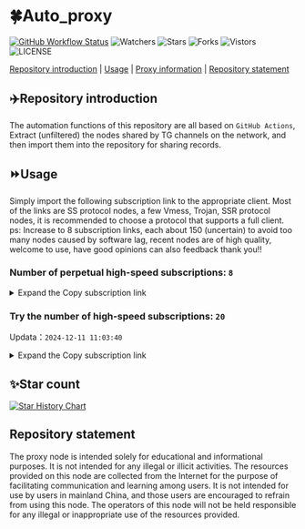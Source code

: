 # 🍀Auto_proxy
[![GitHub Workflow Status](https://img.shields.io/github/actions/workflow/status/PangTouY00/Auto_proxy/main.yml?branch=main)](https://github.com/PangTouY00/Auto_proxy/actions/workflows/main.yml?branch=main) 
![Watchers](https://img.shields.io/github/watchers/w1770946466/Auto_proxy) ![Stars](https://img.shields.io/github/stars/PangTouY00/Auto_proxy) ![Forks](https://img.shields.io/github/forks/w1770946466/Auto_proxy) ![Vistors](https://visitor-badge.laobi.icu/badge?page_id=PangTouY00.Auto_proxy) ![LICENSE](https://img.shields.io/badge/license-CC%20BY--SA%204.0-green.svg)

[Repository introduction](https://github.com/PangTouY00/Auto_proxy#Repositoryintroduction) | [Usage](https://github.com/PangTouY00/Auto_proxy#Usage) | [Proxy information](https://github.com/PangTouY00/Auto_proxy#Proxyinformation) | [Repository statement](https://github.com/PangTouY00/Auto_proxy#Repositorystatement)

## ✈️Repository introduction
The automation functions of this repository are all based on `GitHub Actions`,
Extract (unfiltered) the nodes shared by TG channels on the network, and then import them into the repository for sharing records.

## ⏩Usage
Simply import the following subscription link to the appropriate client. Most of the links are SS protocol nodes, a few Vmess, Trojan, SSR protocol nodes, it is recommended to choose a protocol that supports a full client.
ps: Increase to 8 subscription links, each about 150 (uncertain) to avoid too many nodes caused by software lag, recent nodes are of high quality, welcome to use, have good opinions can also feedback thank you!!

### Number of perpetual high-speed subscriptions: `8`

<details>
  <summary>Expand the Copy subscription link</summary>

  
- [Multiprotocol Base64 encoding](https://raw.githubusercontent.com/PangTouY00/Auto_proxy/main/Long_term_subscription1)
`https://raw.githubusercontent.com/PangTouY00/Auto_proxy/main/Long_term_subscription_num`
`Total number of merge nodes: 3295`

- [Multiprotocol Base64 encoding](https://raw.githubusercontent.com/PangTouY00/Auto_proxy/main/Long_term_subscription1)
`https://raw.githubusercontent.com/PangTouY00/Auto_proxy/main/Long_term_subscription1`
`Total number of merge nodes: 412`

- [Multiprotocol Base64 encoding](https://raw.githubusercontent.com/PangTouY00/Auto_proxy/main/Long_term_subscription2)
`https://raw.githubusercontent.com/PangTouY00/Auto_proxy/main/Long_term_subscription2`
`Total number of merge nodes: 412`

- [Multiprotocol Base64 encoding](https://raw.githubusercontent.com/PangTouY00/Auto_proxy/main/Long_term_subscription3)
`https://raw.githubusercontent.com/PangTouY00/Auto_proxy/main/Long_term_subscription3`
`Total number of merge nodes: 412`

- [Multiprotocol Base64 encoding](https://raw.githubusercontent.com/PangTouY00/Auto_proxy/main/Long_term_subscription4)
`https://raw.githubusercontent.com/PangTouY00/Auto_proxy/main/Long_term_subscription4`
`Total number of merge nodes: 412`

- [Multiprotocol Base64 encoding](https://raw.githubusercontent.comPangTouY00/Auto_proxy/main/Long_term_subscription5)
`https://raw.githubusercontent.com/PangTouY00/Auto_proxy/main/Long_term_subscription5`
`Total number of merge nodes: 412`

- [Multiprotocol Base64 encoding](https://raw.githubusercontent.com/PangTouY00/Auto_proxy/main/Long_term_subscription6)
`https://raw.githubusercontent.com/PangTouY00/Auto_proxy/main/Long_term_subscription6`
`Total number of merge nodes: 412`

- [Multiprotocol Base64 encoding](https://raw.githubusercontent.com/PangTouY00/Auto_proxy/main/Long_term_subscription7)
`https://raw.githubusercontent.com/PangTouY00/Auto_proxy/main/Long_term_subscription7`
`Total number of merge nodes: 412`

- [Multiprotocol Base64 encoding](https://raw.githubusercontent.com/PangTouY00/Auto_proxy/main/Long_term_subscription8)
`https://raw.githubusercontent.com/PangTouY00/Auto_proxy/main/Long_term_subscription8`
`Total number of merge nodes: 411`

- [Clash subscription](https://raw.githubusercontent.com/PangTouY00/Auto_proxy/main/Long_term_subscription2.yaml)
`https://raw.githubusercontent.com/PangTouY00/Auto_proxy/main/Long_term_subscription1.yaml`


- [Clash subscription](https://raw.githubusercontent.com/PangTouY00/Auto_proxy/main/Long_term_subscription2.yaml)
`https://raw.githubusercontent.com/PangTouY00/Auto_proxy/main/Long_term_subscription2.yaml`


- [Clash subscription](https://raw.githubusercontent.com/PangTouY00/Auto_proxy/main/Long_term_subscription3.yaml)
`https://raw.githubusercontent.com/PangTouY00/Auto_proxy/main/Long_term_subscription3.yaml`
  
</details>

### Try the number of high-speed subscriptions: `20`
Updata：`2024-12-11 11:03:40`


<details>
  <summary>Expand the Copy subscription link</summary>  





























































































































































































































































































































































































































































































































































































































































































































































































































































































































































































































































































































































































































































































































































































































































































































































































































































































































































































































































































































































































































































































































































































































































































































































































































































































































































































































































































































































































































































































































































































































































































































































































































































































































































































































































































































































































































































































































































































































































































































































































































































































































































































































































































































































































































































































































































































































































































































































































































































































































































































































































































































































































































































































































































































































































































































































































































































































































































































































































































































































































































































































































































































































































































































































































































































































































































































































































































































































































































































































































































































































































































































































































































































































































































































































































































































































































































































































































































































































































































































































































































































































































































































































































































































































































































































































































































































































































































































































































































































































































































































































































































































































































































































































































































































































































































































































































































































































































































































































































































































































































































































































































































































































































































































































































































































































































































































































































































































































































































































































































































































































































































































































































































































































































































































































































































































































































































































































































































































































































































































































































































































































































































































































































































































































































































































































































































































































































































































































































































































































































































































































































































































































































































































































































































































































































































































































































































































































































































































































































































































































































































































































































































































































































































































































































































































































































































































































































































































































































































































































































































































































































































































































































































































































































































































































































































































































































































































































































































































































































































































































































































































































































































































































































































































































































































































































































































































































































































































































































































































































































































































































































































































































































































































































































































































































































































































































































































>Trial subscription：
`https://lanmaoyun.icu/api/v1/client/subscribe?token=857ee9d59b9e7e2e046de3f52bd1cdfe`




>Trial subscription：
`https://fs.v2rayse.com/share/20241211/ogo9jl29hn.txt`




>Trial subscription：
`https://vpn.127414.xyz/api/v1/client/subscribe?token=5c3d5be96a8621c897dbb7b62e68b638`




>Trial subscription：
`https://www.kuaidog006.top/api/v1/client/subscribe?token=48a05897cd5841509cd84cd84143f548`




>Trial subscription：
`https://xueyejiasu.com/api/v1/client/subscribe?token=ae53cf82b32d9d5ec62086d8c58e0124`




>Trial subscription：
`https://bailian.site/api/v1/client/subscribe?token=1fec7d0f08d12d7ac1274da72a0c93a8`




>Trial subscription：
`https://666666222.xyz/api/v1/client/subscribe?token=2ee0d58c5b731e44fceac624be2de4c2`




>Trial subscription：
`https://hy-2.com/api/v1/client/subscribe?token=3d872d54e47a8a7c6b96c84ad4e0cadf`




>Trial subscription：
`https://ch.louwangzhiyu.xyz/api/v1/client/subscribe?token=0661b3459c4ba9fa4408e6d9b37e59d2`




>Trial subscription：
`https://sulink.pro/api/v1/client/subscribe?token=285b5d88a05d5cc0b38ba3d067b4e859`




>Trial subscription：
`https://nodefree.githubrowcontent.com/2024/12/20241210.txt`




>Trial subscription：
`https://dl.vfkum.website/api/v1/client/subscribe?token=6fd763ec23cfc279244ce207da44aacb`




>Trial subscription：
`https://needss.link/api/v1/client/subscribe?token=89e91bb4501172c20ed7336353d166ad`




>Trial subscription：
`https://vt.louwangzhiyu.xyz/api/v1/client/subscribe?token=ef942c13fad9f2dec9f7ebdabe68bfe9`




>Trial subscription：
`https://sq9xy6.cpminig.com/api/v1/client/subscribe?token=fad6b227f23edb78fd2bc661eb8d935d`




>Trial subscription：
`https://www.kuaidog009.top/api/v1/client/subscribe?token=cd9fb1e7db3b350ebddd950ae4096bc6`




>Trial subscription：
`https://dashuai.us/api/v1/client/subscribe?token=84ac328f0aff321f75a5e1dc60b2e389`




>Trial subscription：
`https://qingyun.zybs.eu.org/api/v1/client/subscribe?token=09294e4852a26edb75bf4218deb150fe`




>Trial subscription：
`https://vpn.sudatech.store/api/v1/client/subscribe?token=2c4afff6ad9b5a2c79db102ce7121792`




>Trial subscription：
`https://v2rayshare.githubrowcontent.com/2024/12/20241211.txt`



</details>

## ✨Star count
[![Star History Chart](https://api.star-history.com/svg?repos=PangTouY00/Auto_proxy&type=Date)](https://star-history.com/#w1770946466/Auto_proxy&Date)



## Repository statement
The proxy node is intended solely for educational and informational purposes. It is not intended for any illegal or illicit activities. The resources provided on this node are collected from the Internet for the purpose of facilitating communication and learning among users. It is not intended for use by users in mainland China, and those users are encouraged to refrain from using this node. The operators of this node will not be held responsible for any illegal or inappropriate use of the resources provided.
